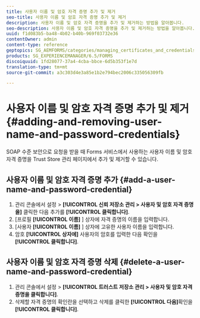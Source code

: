 ```yaml
---
title: 사용자 이름 및 암호 자격 증명 추가 및 제거
seo-title: 사용자 이름 및 암호 자격 증명 추가 및 제거
description: 사용자 이름 및 암호 자격 증명을 추가 및 제거하는 방법을 알아봅니다.
seo-description: 사용자 이름 및 암호 자격 증명을 추가 및 제거하는 방법을 알아봅니다.
uuid: f1d083b5-ba48-4b02-b40b-969f03732e36
contentOwner: admin
content-type: reference
geptopics: SG_AEMFORMS/categories/managing_certificates_and_credentials
products: SG_EXPERIENCEMANAGER/6.5/FORMS
discoiquuid: 1fd28077-37a4-4cba-bbce-6d5b353f1e7d
translation-type: tm+mt
source-git-commit: a3c303d4e3a85e1b2e794bec2006c335056309fb

---
```



# 사용자 이름 및 암호 자격 증명 추가 및 제거 {#adding-and-removing-user-name-and-password-credentials}

SOAP 수준 보안으로 요청을 받을 때 Forms 서비스에서 사용하는 사용자 이름 및 암호 자격 증명을 Trust Store 관리 페이지에서 추가 및 제거할 수 있습니다.

## 사용자 이름 및 암호 자격 증명 추가 {#add-a-user-name-and-password-credential}

1. 관리 콘솔에서 설정 > **[!UICONTROL 신뢰 저장소 관리 > 사용자 및 암호 자격 증명을]** 클릭한 다음 추가를 **[!UICONTROL 클릭합니다]**.
1. [프로필 **[!UICONTROL 이름]** ] 상자에 자격 증명의 이름을 입력합니다.
1. [사용자 **[!UICONTROL 이름]** ] 상자에 고유한 사용자 이름을 입력합니다.
1. 암호 **[!UICONTROL 상자에]** 사용자의 암호를 입력한 다음 확인을 **[!UICONTROL 클릭합니다]**.

## 사용자 이름 및 암호 자격 증명 삭제 {#delete-a-user-name-and-password-credential}

1. 관리 콘솔에서 설정 > **[!UICONTROL 트러스트 저장소 관리 > 사용자 및 암호 자격 증명을 클릭합니다]**.
1. 삭제할 자격 증명의 확인란을 선택하고 삭제를 클릭한 **[!UICONTROL 다음]**&#x200B;확인을 **[!UICONTROL 클릭합니다]**.

